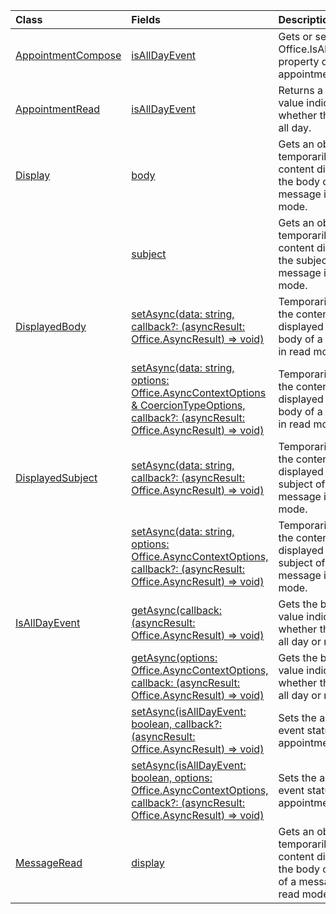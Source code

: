 | Class | Fields | Description |
|:---|:---|:---|
|[AppointmentCompose](/.appointmentcompose)|[isAllDayEvent](/.appointmentcompose#outlook-javascript/api/outlook/-appointmentcompose-isalldayevent-member)|Gets or sets the Office.IsAllDayEvent property of an appointment.|
|[AppointmentRead](/.appointmentread)|[isAllDayEvent](/.appointmentread#outlook-javascript/api/outlook/-appointmentread-isalldayevent-member)|Returns a boolean value indicating whether the event is all day.|
|[Display](/.display)|[body](/.display#outlook-javascript/api/outlook/-display-body-member)|Gets an object to temporarily set the content displayed in the body of a message in read mode.|
||[subject](/.display#outlook-javascript/api/outlook/-display-subject-member)|Gets an object to temporarily set the content displayed in the subject of a message in read mode.|
|[DisplayedBody](/.displayedbody)|[setAsync(data: string, callback?: (asyncResult: Office.AsyncResult<void>) => void)](/.displayedbody#outlook-javascript/api/outlook/-displayedbody-setasync-member(1))|Temporarily sets the content displayed in the body of a message in read mode.|
||[setAsync(data: string, options: Office.AsyncContextOptions & CoercionTypeOptions, callback?: (asyncResult: Office.AsyncResult<void>) => void)](/.displayedbody#outlook-javascript/api/outlook/-displayedbody-setasync-member(1))|Temporarily sets the content displayed in the body of a message in read mode.|
|[DisplayedSubject](/.displayedsubject)|[setAsync(data: string, callback?: (asyncResult: Office.AsyncResult<void>) => void)](/.displayedsubject#outlook-javascript/api/outlook/-displayedsubject-setasync-member(1))|Temporarily sets the content displayed in the subject of a message in read mode.|
||[setAsync(data: string, options: Office.AsyncContextOptions, callback?: (asyncResult: Office.AsyncResult<void>) => void)](/.displayedsubject#outlook-javascript/api/outlook/-displayedsubject-setasync-member(1))|Temporarily sets the content displayed in the subject of a message in read mode.|
|[IsAllDayEvent](/.isalldayevent)|[getAsync(callback: (asyncResult: Office.AsyncResult<boolean>) => void)](/.isalldayevent#outlook-javascript/api/outlook/-isalldayevent-getasync-member(1))|Gets the boolean value indicating whether the event is all day or not.|
||[getAsync(options: Office.AsyncContextOptions, callback: (asyncResult: Office.AsyncResult<boolean>) => void)](/.isalldayevent#outlook-javascript/api/outlook/-isalldayevent-getasync-member(1))|Gets the boolean value indicating whether the event is all day or not.|
||[setAsync(isAllDayEvent: boolean, callback?: (asyncResult: Office.AsyncResult<void>) => void)](/.isalldayevent#outlook-javascript/api/outlook/-isalldayevent-setasync-member(1))|Sets the all-day event status of an appointment.|
||[setAsync(isAllDayEvent: boolean, options: Office.AsyncContextOptions, callback?: (asyncResult: Office.AsyncResult<void>) => void)](/.isalldayevent#outlook-javascript/api/outlook/-isalldayevent-setasync-member(1))|Sets the all-day event status of an appointment.|
|[MessageRead](/.messageread)|[display](/.messageread#outlook-javascript/api/outlook/-messageread-display-member)|Gets an object to temporarily set the content displayed in the body or subject of a message in read mode.|
